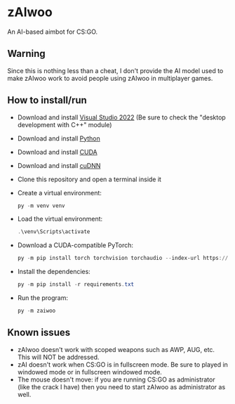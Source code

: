 # zAIwoo

An AI-based aimbot for CS:GO.

## Warning

Since this is nothing less than a cheat, I don't provide the AI model used to make zAIwoo work to avoid people using zAIwoo in multiplayer games.

## How to install/run

- Download and install [Visual Studio 2022](https://visualstudio.microsoft.com/) (Be sure to check the "desktop development with C++" module)
- Download and install [Python](https://www.python.org/)
- Download and install [CUDA](https://developer.nvidia.com/cuda-toolkit)
- Download and install [cuDNN](https://developer.nvidia.com/cudnn)
- Clone this repository and open a terminal inside it
- Create a virtual environment:

    ```powershell
    py -m venv venv
    ```

- Load the virtual environment:

    ```powershell
    .\venv\Scripts\activate
    ```

- Download a CUDA-compatible PyTorch:

    ```powershell
    py -m pip install torch torchvision torchaudio --index-url https://download.pytorch.org/whl/cu128
    ```

- Install the dependencies:

    ```powershell
    py -m pip install -r requirements.txt
    ```

- Run the program:

    ```powershell
    py -m zaiwoo
    ```

## Known issues

- zAIwoo doesn't work with scoped weapons such as AWP, AUG, etc. This will NOT be addressed.
- zAI doesn't work when CS:GO is in fullscreen mode. Be sure to played in windowed mode or in fullscreen windowed mode.
- The mouse doesn't move: if you are running CS:GO as administrator (like the crack I have) then you need to start zAIwoo as administrator as well.
